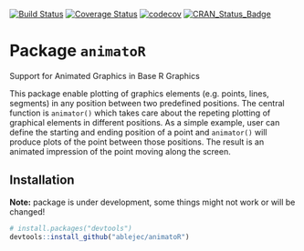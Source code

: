 [![Build Status](https://travis-ci.org/ablejec/animatoR.svg?branch=master)](https://travis-ci.org/ablejec/animatoR)
[![Coverage Status](https://img.shields.io/codecov/c/github/ablejec/animatoR/master.svg)](https://codecov.io/github/ablejec/animatoR?branch=master)
[![codecov](https://codecov.io/gh/ablejec/animatoR/branch/master/graph/badge.svg)](https://codecov.io/gh/ablejec/animatoR)
[![CRAN_Status_Badge](http://www.r-pkg.org/badges/version/animatoR)](http://cran.r-project.org/package=animatoR)

# Package `animatoR`
Support for Animated Graphics in Base R Graphics

This package enable plotting of graphics elements (e.g. points, lines, segments) in any position between two predefined positions. 
The central function is `animator()` which takes care about the repeting plotting of graphical elements in different positions. 
As a simple example, user can define the starting and ending position of a point and `animator()` 
will produce plots of the point between those positions. 
The result is an animated impression of the point moving along the screen.

## Installation

**Note:** package is under development, some things might not work or will be changed!

```R
# install.packages("devtools")
devtools::install_github("ablejec/animatoR")
```

